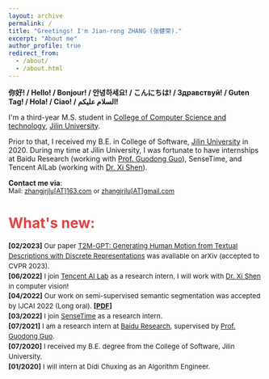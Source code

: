 ```yaml
---
layout: archive
permalink: /
title: "Greetings! I'm Jian-rong ZHANG (张健荣)."
excerpt: "About me"
author_profile: true
redirect_from: 
  - /about/
  - /about.html
---
```


<!-- <style> h2 { border-bottom: none } </style> -->
<!-- [![GitHub](https://img.shields.io/badge/dynamic/json?label=GitHub&query=%24.data.totalSubs&url=https%3A%2F%2Fapi.spencerwoo.com%2Fsubstats%2F%3Fsource%3Dgithub%26queryKey%3DZhiningLiu1998&labelColor=grey&color=181717&logo=github&longCache=true&style=flat-square&suffix=%20Followers)](https://github.com/ZhiningLiu1998)
[![Zhihu](https://img.shields.io/badge/dynamic/json?color=282c34&labelColor=0084ff&label=%E7%9F%A5%E4%B9%8E/Zhihu&query=%24.data.totalSubs&url=https%3A%2F%2Fapi.spencerwoo.com%2Fsubstats%2F%3Fsource%3Dzhihu%26queryKey%3Dliu-zhi-zhu-14&longCache=true&style=flat-square&suffix=%20Followers)](https://www.zhihu.com/people/liu-zhi-zhu-14)
[![Steam](https://img.shields.io/badge/dynamic/json?label=Steam&query=%24.data.totalSubs&url=https%3A%2F%2Fapi.spencerwoo.com%2Fsubstats%2F%3Fsource%3DsteamFriends%26queryKey%3D76561198283527394&suffix=%20Friends&logo=steam&labelColor=134375&color=0b1a37&longCache=true&style=flat-square)](https://steamcommunity.com/id/zhiningliu1998)
![BSc](https://img.shields.io/badge/B.Sc.-Jilin%20Univ.%20(2015--2019)-yellowgreen?style=flat-square&color=181717&labelColor=red)
![MSc](https://img.shields.io/badge/M.Sc.-Jilin%20Univ.%20(2019--2022)-brightgreen?style=flat-square&color=181717&labelColor=blueviolet) -->

<!-------------------->
**你好! / Hello! / Bonjour! / 안녕하세요! / こんにちは! / Здравствуй! / Guten Tag! / Hola! / Ciao! / السلام عليكم!**

I'm a third-year M.S. student in [College of Computer Science and technology](http://ccst.jlu.edu.cn/), [Jilin University](http://global.jlu.edu.cn/). 

Prior to that, I received my B.E. in College of Software, [Jilin University](http://global.jlu.edu.cn/) in 2020. 
During my time at Jilin University, I was fortunate to have internships at Baidu Research (working with [Prof. Guodong Guo](https://scholar.google.com/citations?user=f2Y5nygAAAAJ&hl=zh-CN)), SenseTime, and Tencent AILab (working with [Dr. Xi Shen](https://xishen0220.github.io/)).


<!-- I am a M.S. student at [School of Artificial Intelligence](http://sai.jlu.edu.cn/) at [Jilin University](http://global.jlu.edu.cn/), supervised by Prof. [Yi Chang](http://yichang-cs.com/).
Prior to that, I received my B.S. in Computer Science (Tang Ao-qing Honors Program) from Jilin University in 2019. -->

<!-- My goal is to build *fair machine learning systems* that benefit *minority* and *under-represented* groups. I am particularly interested in developing algorithms and systems for **<u>unbiased</u>**, **<u>efficient</u>** and **<u>robust</u>** learning in real-world applications. My recent interests include imbalanced learning, meta learning, and fair learning from graph/stream data. -->



**Contact me via**:  
<i class="fa fa-fw fa-envelope"></i> <font style="font-size: 0.9em;">Mail: <a href="mailto:zhangjrjlu@163.com">zhangjrjlu[AT]163.com</a> or <a href="mailto:zhangjrjlu@gmail.com">zhangjrjlu[AT]gmail.com</a></font>
<br>
<!-- <i class="fa fa-fw fa-phone"></i> <font style="font-size: 0.9em;">Mobile: +86 176-1010-6607</font> -->

<h1 style="color: rgb(231, 65, 65);"><b>What's new:</b></h1>
<div style="line-height: 1.5em; font-size: 0.95em">
  <p>
  <b>[02/2023]</b>  Our paper <a href="https://arxiv.org/abs/2301.06052"> T2M-GPT: Generating Human Motion from Textual Descriptions with Discrete Representations</a> was available on arXiv (accepted to CVPR 2023). <br>
  <b>[06/2022]</b> I join <a href="https://ai.tencent.com/ailab/en/index">Tencent AI Lab</a> as a research intern, I will work with <a href="https://xishen0220.github.io/">Dr. Xi Shen</a> in computer vision! <br>
  <b>[04/2022]</b> Our work on semi-supervised semantic segmentation was accepted by IJCAI 2022 (Long oral). <b>[<a href="https://arxiv.org/abs/2204.13314">PDF</a>]</b><br>
  <b>[03/2022]</b> I join <a href="https://www.sensetime.com/en">SenseTime</a> as a research intern.<br>
  <b>[07/2021]</b> I am a research intern at <a href="http://research.baidu.com/">Baidu Research</a>, supervised by <a href="https://scholar.google.com/citations?user=f2Y5nygAAAAJ&hl=zh-CN">Prof. Guodong Guo</a>.<br>
  <b>[07/2020]</b> I received my B.E. degree from the College of Software, Jilin University.<br>
  <b>[01/2020]</b> I will intern at <a herf="https://www.didiglobal.com/">Didi Chuxing</a> as an Algorithm Engineer.<br>
  </p>
</div>  


<!-- # Experience
<table style="width:100%;border:0px;border-spacing:0px;border-collapse:separate;margin-right:0;margin-left:0;font-size:0.95em;">
  <tr>
    <td style="padding:8px;width:30%;vertical-align:middle;border:none;">
      <img src='images/jlusai.png' width="300">
    </td>
    <td style="padding:20px;width:70%;vertical-align:middle;border-right:none;border:none;">
      <b><a href="http://sai.jlu.edu.cn/">School of Artificial Intelligence</a>, Jilin University.</b>
      <br>
      Master of Science (Sept. 2019 - July 2022)
      <br>
      Supervisor: Dr. <a href="http://yichang-cs.com/">Yi CHANG</a>
      <br>
      Work closely with: 
      Dr. <a href="http://pengfei-wei.com/">Pengfei WEI</a>,
      Dr. <a href="https://profiles.uts.edu.au/jing.jiang">Jing JIANG</a>.
    </td>
  </tr>
  <tr>
    <td style="padding:8px;width:30%;vertical-align:middle;border:none;">
      <img src='images/microsoft.png' width="300">
    </td>
    <td style="padding:20px;width:70%;vertical-align:middle;border-right:none;border:none;">
      <a href="https://msra.cn"><b>Microsoft Research Asia</b></a>.
      <br>
      Research Intern, Machine Learning Group (Sept. 2018 to Jun. 2019)
      <br>
      Mentor: Dr. <a href="https://sites.google.com/view/jiangbian">Jiang BIAN</a> and Dr. <a href="https://weicao1990.github.io/">Wei CAO</a>.
    </td>
  </tr>
</table> -->

<!-- 
<tr>
<td style="border:none;">
  <a href="https://github.com/ZhiningLiu1998/imbalanced-ensemble">🔥 imbalanced-ensemble: ensemble imbalanced learning in Python </a> (Python Package) &nbsp;
</td>
<td style="border:none;text-align:center;">
  <a href="https://github.com/ZhiningLiu1998/imbalanced-ensemble/stargazers">
  <img alt="GitHub stars" src="https://img.shields.io/github/stars/ZhiningLiu1998/imbalanced-ensemble?style=social">
  </a>
  <a href="https://github.com/ZhiningLiu1998/imbalanced-ensemble/network/members">
  <img alt="GitHub forks" src="https://img.shields.io/github/forks/ZhiningLiu1998/imbalanced-ensemble?style=social">
  </a>
</td>
</tr>

<tr>
<td style="border:none;">
<a href="https://github.com/ZhiningLiu1998/awesome-imbalanced-learning">🔥 Awesome-imbalanced-learning: paper, code, frameworks, and libraries</a> (Github Repository) &nbsp;
</td>
<td style="border:none;text-align:center;">
  <a href="https://github.com/ZhiningLiu1998/awesome-imbalanced-learning/stargazers">
  <img alt="GitHub stars" src="https://img.shields.io/github/stars/ZhiningLiu1998/awesome-imbalanced-learning?style=social">
  </a>
  <a href="https://github.com/ZhiningLiu1998/awesome-imbalanced-learning/network/members">
  <img alt="GitHub forks" src="https://img.shields.io/github/forks/ZhiningLiu1998/awesome-imbalanced-learning?style=social">
  </a>
</td>
</tr>

<tr>
<td style="border:none;">
<a href="https://github.com/ZhiningLiu1998/awesome-awesome-machine-learning">🔥 Awesome Awesome Machine Learning: curated list of awesome lists across all machine learning topics</a> (Github Repository) &nbsp;
</td>
<td style="border:none;text-align:center;">
  <a href="https://github.com/ZhiningLiu1998/awesome-awesome-machine-learning/stargazers">
  <img alt="GitHub stars" src="https://img.shields.io/github/stars/ZhiningLiu1998/awesome-awesome-machine-learning?style=social">
  </a>
  <a href="https://github.com/ZhiningLiu1998/awesome-awesome-machine-learning/network/members">
  <img alt="GitHub forks" src="https://img.shields.io/github/forks/ZhiningLiu1998/awesome-awesome-machine-learning?style=social">
  </a>
</td>
</tr>

<tr>
  <td style="border:none;">
    <a href="https://github.com/ZhiningLiu1998/mesa">🔥 Build powerful ensemble class-imbalanced learning models via meta-sampler</a> (Github Repository) 
  </td>
  <td style="border:none;text-align:center;">
    <a href="https://github.com/ZhiningLiu1998/mesa/stargazers">
    <img alt="GitHub stars" src="https://img.shields.io/github/stars/ZhiningLiu1998/mesa?style=social">
    </a>
    <a href="https://github.com/ZhiningLiu1998/mesa/network/members">
    <img alt="GitHub forks" src="https://img.shields.io/github/forks/ZhiningLiu1998/mesa?style=social">
    </a>
  </td>
</tr>

<tr>
<td style="border:none;">
  <a href="https://github.com/ZhiningLiu1998/self-paced-ensemble">🔥 Self-paced Ensemble for Highly Imbalanced Massive Data Classification</a> (Github Repository) &nbsp;
</td>
<td style="border:none;text-align:center;">
  <a href="https://github.com/ZhiningLiu1998/self-paced-ensemble/stargazers">
  <img alt="GitHub stars" src="https://img.shields.io/github/stars/ZhiningLiu1998/self-paced-ensemble?style=social">
  </a>
  <a href="https://github.com/ZhiningLiu1998/self-paced-ensemble/network/members">
  <img alt="GitHub forks" src="https://img.shields.io/github/forks/ZhiningLiu1998/self-paced-ensemble?style=social">
  </a>
</td>
</tr>

<tr>
  <td style="border:none;"><a href="https://zhuanlan.zhihu.com/p/66373943">🔥 Learning unbiased classifier from class-imbalanced data: an overview</a> (Chinese Article)</td>
  <td style="border:none;"></td>
</tr> 
-->

<!-- <center><b>Site Analytics</b></center>
<script type="text/javascript" id="clustrmaps" src="//cdn.clustrmaps.com/map_v2.js?d=OWC9HmV7BQ7xrRukuPu-mZSRQFpa4-jNftdDB_Tjugc&cl=ffffff&w=a"></script> -->
